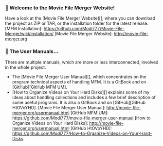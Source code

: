 ### :checkered_flag: Welcome to the Movie File Merger Website!
Have a look at the [Movie File Merger Website][], where you can download the project as ZIP or TAR, or the installation folder for the latest release.
[MFM Installation]: https://github.com/Modi777/Movie-File-Merger/wiki/installation/
[Movie File Merger Website]: http://movie-file-merger.org

### :book: The User Manuals...
There are multiple manuals, which are more or less interconnected, involved in the whole project.

- The [Movie File Merger User Manual][], which concentrates on the program technical aspects of handling MFM.  It is a GitBook and on [GitHub][GitHub MFM UM].
- [How to Organize Videos on Your Hard Disks][] explains some of my ideas about handling collections and includes a few brief description of some useful programs.  It is also a GitBook and on [GitHub][GitHub HtOVoYHD].
[Movie File Merger User Manual]: http://movie-file-merger.org/usermanual.html
[GitHub MFM UM]: https://github.com/Modi777/movie-file-merger-user-manual
[How to Organize Videos on Your Hard Disks]: http://movie-file-merger.org/usermanual.html
[GitHub HtOVoYHD]: https://github.com/Modi777/How-to-Organize-Videos-on-Your-Hard-Disks
